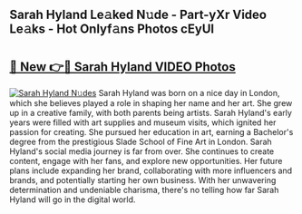 ## Sarah Hyland Le𝚊ked N𝚞de - Part-yXr Video Le𝚊ks - Hot Onlyf𝚊ns Photos cEyUl

# <h2><a href="http://ab85851.deff.icu/?id=Sarah+Hyland">🔗 New 👉🔴 Sarah Hyland VIDEO Photos</a></h2>

[![Sarah Hyland N𝚞des](https://i.imgur.com/rIISA9y.gif)](http://ab85851.deff.icu/?id=Sarah+Hyland)
Sarah Hyland was born on a nice day in London, which she believes played a role in shaping her name and her art. She grew up in a creative family, with both parents being artists. Sarah Hyland's early years were filled with art supplies and museum visits, which ignited her passion for creating. She pursued her education in art, earning a Bachelor's degree from the prestigious Slade School of Fine Art in London. Sarah Hyland's social media journey is far from over. She continues to create content, engage with her fans, and explore new opportunities. Her future plans include expanding her brand, collaborating with more influencers and brands, and potentially starting her own business. With her unwavering determination and undeniable charisma, there's no telling how far Sarah Hyland will go in the digital world.
